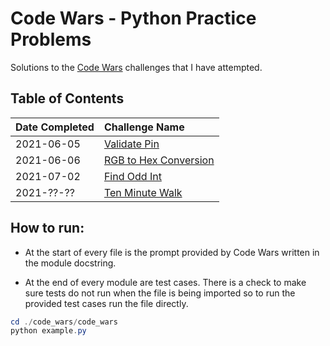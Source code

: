 # Code Wars - Python Practice Problems

Solutions to the [Code Wars](https://www.codewars.com/) challenges that
I have attempted.

## Table of Contents

| Date Completed | Challenge Name                                     |
|:---            |:---                                                |
| 2021-06-05     | [Validate Pin](./code_wars/valid_pin.py)           |
| 2021-06-06     | [RGB to Hex Conversion](./code_wars/rgb.py)        |
| 2021-07-02     | [Find Odd Int](./code_wars/find_odd_int.py)        |
| 2021-??-??     | [Ten Minute Walk](./code_wars/ten_minute_walk.py)  |

## How to run:

* At the start of every file is the prompt provided by Code Wars written
in the module docstring.

* At the end of every module are test cases. There is a check to make sure
tests do not run when the file is being imported so to run the provided
test cases run the file directly.

```powershell
cd ./code_wars/code_wars
python example.py
```
